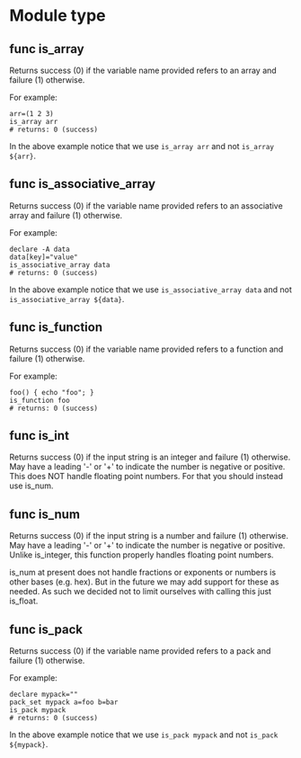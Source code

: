 # Module type


## func is_array

Returns success (0) if the variable name provided refers to an array and failure (1) otherwise.

For example:

```shell
arr=(1 2 3)
is_array arr
# returns: 0 (success)
```

In the above example notice that we use `is_array arr` and not `is_array ${arr}`.

## func is_associative_array

Returns success (0) if the variable name provided refers to an associative array and failure (1) otherwise.

For example:

```shell
declare -A data
data[key]="value"
is_associative_array data
# returns: 0 (success)
```

In the above example notice that we use `is_associative_array data` and not `is_associative_array ${data}`.

## func is_function

Returns success (0) if the variable name provided refers to a function and failure (1) otherwise.

For example:

```shell
foo() { echo "foo"; }
is_function foo
# returns: 0 (success)
```

## func is_int

Returns success (0) if the input string is an integer and failure (1) otherwise. May have a leading '-' or '+' to
indicate the number is negative or positive. This does NOT handle floating point numbers. For that you should instead
use is_num.

## func is_num

Returns success (0) if the input string is a number and failure (1) otherwise. May have a leading '-' or '+' to indicate
the number is negative or positive. Unlike is_integer, this function properly handles floating point numbers.

is_num at present does not handle fractions or exponents or numbers is other bases (e.g. hex). But in the future we may
add support for these as needed. As such we decided not to limit ourselves with calling this just is_float.

## func is_pack

Returns success (0) if the variable name provided refers to a pack and failure (1) otherwise.

For example:

```shell
declare mypack=""
pack_set mypack a=foo b=bar
is_pack mypack
# returns: 0 (success)
```
In the above example notice that we use `is_pack mypack` and not `is_pack ${mypack}`.
